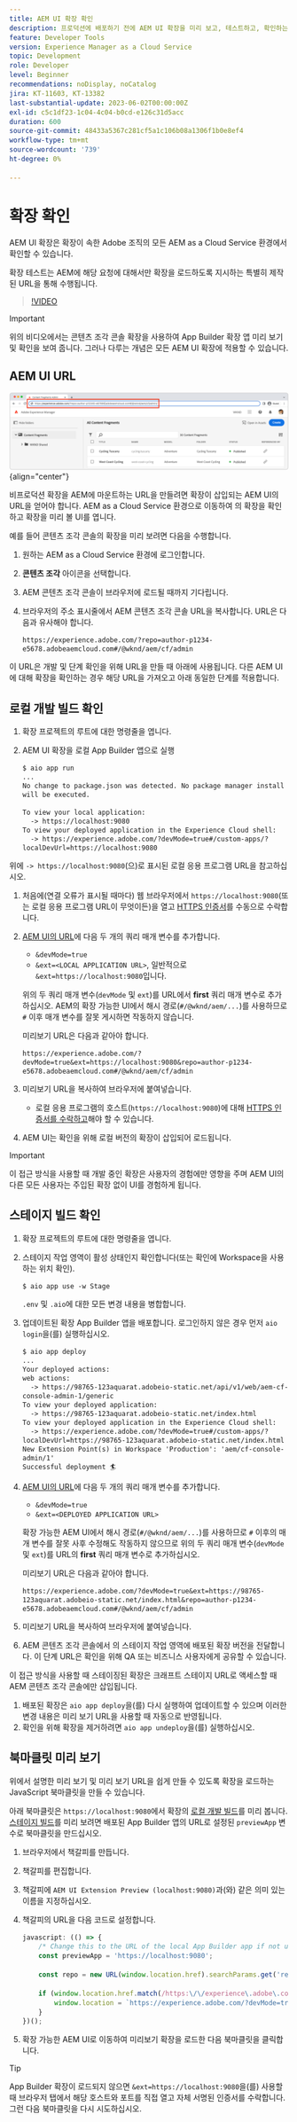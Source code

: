 ```yaml
---
title: AEM UI 확장 확인
description: 프로덕션에 배포하기 전에 AEM UI 확장을 미리 보고, 테스트하고, 확인하는 방법을 알아봅니다.
feature: Developer Tools
version: Experience Manager as a Cloud Service
topic: Development
role: Developer
level: Beginner
recommendations: noDisplay, noCatalog
jira: KT-11603, KT-13382
last-substantial-update: 2023-06-02T00:00:00Z
exl-id: c5c1df23-1c04-4c04-b0cd-e126c31d5acc
duration: 600
source-git-commit: 48433a5367c281cf5a1c106b08a1306f1b0e8ef4
workflow-type: tm+mt
source-wordcount: '739'
ht-degree: 0%

---
```


# 확장 확인

AEM UI 확장은 확장이 속한 Adobe 조직의 모든 AEM as a Cloud Service 환경에서 확인할 수 있습니다.

확장 테스트는 AEM에 해당 요청에 대해서만 확장을 로드하도록 지시하는 특별히 제작된 URL을 통해 수행됩니다.

>[!VIDEO](https://video.tv.adobe.com/v/3412877?quality=12&learn=on)

>[!IMPORTANT]
>
> 위의 비디오에서는 콘텐츠 조각 콘솔 확장을 사용하여 App Builder 확장 앱 미리 보기 및 확인을 보여 줍니다. 그러나 다루는 개념은 모든 AEM UI 확장에 적용할 수 있습니다.

## AEM UI URL

![AEM 콘텐츠 조각 콘솔 URL](./assets/verify/content-fragment-console-url.png){align="center"}

비프로덕션 확장을 AEM에 마운트하는 URL을 만들려면 확장이 삽입되는 AEM UI의 URL을 얻어야 합니다. AEM as a Cloud Service 환경으로 이동하여 의 확장을 확인하고 확장을 미리 볼 UI를 엽니다.

예를 들어 콘텐츠 조각 콘솔의 확장을 미리 보려면 다음을 수행합니다.

1. 원하는 AEM as a Cloud Service 환경에 로그인합니다.
1. __콘텐츠 조각__ 아이콘을 선택합니다.
1. AEM 콘텐츠 조각 콘솔이 브라우저에 로드될 때까지 기다립니다.
1. 브라우저의 주소 표시줄에서 AEM 콘텐츠 조각 콘솔 URL을 복사합니다. URL은 다음과 유사해야 합니다.

   ```
   https://experience.adobe.com/?repo=author-p1234-e5678.adobeaemcloud.com#/@wknd/aem/cf/admin
   ```

이 URL은 개발 및 단계 확인을 위해 URL을 만들 때 아래에 사용됩니다. 다른 AEM UI에 대해 확장을 확인하는 경우 해당 URL을 가져오고 아래 동일한 단계를 적용합니다.

## 로컬 개발 빌드 확인

1. 확장 프로젝트의 루트에 대한 명령줄을 엽니다.
1. AEM UI 확장을 로컬 App Builder 앱으로 실행

   ```shell
   $ aio app run
   ...
   No change to package.json was detected. No package manager install will be executed.
   
   To view your local application:
     -> https://localhost:9080
   To view your deployed application in the Experience Cloud shell:
     -> https://experience.adobe.com/?devMode=true#/custom-apps/?localDevUrl=https://localhost:9080
   ```

위에 `-> https://localhost:9080`(으)로 표시된 로컬 응용 프로그램 URL을 참고하십시오.

1. 처음에(연결 오류가 표시될 때마다) 웹 브라우저에서 `https://localhost:9080`(또는 로컬 응용 프로그램 URL이 무엇이든)을 열고 [HTTPS 인증서](https://developer.adobe.com/uix/docs/services/aem-cf-console-admin/extension-development/#accepting-the-certificate-first-time-users)를 수동으로 수락합니다.
1. [AEM UI의 URL](#aem-ui-url)에 다음 두 개의 쿼리 매개 변수를 추가합니다.
   + `&devMode=true`
   + `&ext=<LOCAL APPLICATION URL>`, 일반적으로 `&ext=https://localhost:9080`입니다.

   위의 두 쿼리 매개 변수(`devMode` 및 `ext`)를 URL에서 __first__ 쿼리 매개 변수로 추가하십시오. AEM의 확장 가능한 UI에서 해시 경로(`#/@wknd/aem/...`)를 사용하므로 `#` 이후 매개 변수를 잘못 게시하면 작동하지 않습니다.

   미리보기 URL은 다음과 같아야 합니다.

   ```
   https://experience.adobe.com/?devMode=true&ext=https://localhost:9080&repo=author-p1234-e5678.adobeaemcloud.com#/@wknd/aem/cf/admin
   ```

1. 미리보기 URL을 복사하여 브라우저에 붙여넣습니다.

   + 로컬 응용 프로그램의 호스트(`https://localhost:9080`)에 대해 [HTTPS 인증서를 수락하고](https://developer.adobe.com/uix/docs/services/aem-cf-console-admin/extension-development/#accepting-the-certificate-first-time-users)해야 할 수 있습니다.

1. AEM UI는 확인을 위해 로컬 버전의 확장이 삽입되어 로드됩니다.

>[!IMPORTANT]
>
>이 접근 방식을 사용할 때 개발 중인 확장은 사용자의 경험에만 영향을 주며 AEM UI의 다른 모든 사용자는 주입된 확장 없이 UI를 경험하게 됩니다.

## 스테이지 빌드 확인

1. 확장 프로젝트의 루트에 대한 명령줄을 엽니다.
1. 스테이지 작업 영역이 활성 상태인지 확인합니다(또는 확인에 Workspace을 사용하는 위치 확인).

   ```shell
   $ aio app use -w Stage
   ```

   `.env` 및 `.aio`에 대한 모든 변경 내용을 병합합니다.

1. 업데이트된 확장 App Builder 앱을 배포합니다. 로그인하지 않은 경우 먼저 `aio login`을(를) 실행하십시오.

   ```shell
   $ aio app deploy
   ...
   Your deployed actions:
   web actions:
     -> https://98765-123aquarat.adobeio-static.net/api/v1/web/aem-cf-console-admin-1/generic 
   To view your deployed application:
     -> https://98765-123aquarat.adobeio-static.net/index.html
   To view your deployed application in the Experience Cloud shell:
     -> https://experience.adobe.com/?devMode=true#/custom-apps/?localDevUrl=https://98765-123aquarat.adobeio-static.net/index.html
   New Extension Point(s) in Workspace 'Production': 'aem/cf-console-admin/1'
   Successful deployment 🏄
   ```

1. [AEM UI의 URL](#aem-ui-url)에 다음 두 개의 쿼리 매개 변수를 추가합니다.
   + `&devMode=true`
   + `&ext=<DEPLOYED APPLICATION URL>`

   확장 가능한 AEM UI에서 해시 경로(`#/@wknd/aem/...`)를 사용하므로 `#` 이후의 매개 변수를 잘못 사후 수정해도 작동하지 않으므로 위의 두 쿼리 매개 변수(`devMode` 및 `ext`)를 URL의 __first__ 쿼리 매개 변수로 추가하십시오.

   미리보기 URL은 다음과 같아야 합니다.

   ```
   https://experience.adobe.com/?devMode=true&ext=https://98765-123aquarat.adobeio-static.net/index.html&repo=author-p1234-e5678.adobeaemcloud.com#/@wknd/aem/cf/admin
   ```

1. 미리보기 URL을 복사하여 브라우저에 붙여넣습니다.
1. AEM 콘텐츠 조각 콘솔에서 의 스테이지 작업 영역에 배포된 확장 버전을 전달합니다. 이 단계 URL은 확인을 위해 QA 또는 비즈니스 사용자에게 공유할 수 있습니다.

이 접근 방식을 사용할 때 스테이징된 확장은 크래프트 스테이지 URL로 액세스할 때 AEM 콘텐츠 조각 콘솔에만 삽입됩니다.

1. 배포된 확장은 `aio app deploy`을(를) 다시 실행하여 업데이트할 수 있으며 이러한 변경 내용은 미리 보기 URL을 사용할 때 자동으로 반영됩니다.
1. 확인을 위해 확장을 제거하려면 `aio app undeploy`을(를) 실행하십시오.

## 북마클릿 미리 보기

위에서 설명한 미리 보기 및 미리 보기 URL을 쉽게 만들 수 있도록 확장을 로드하는 JavaScript 북마클릿을 만들 수 있습니다.

아래 북마클릿은 `https://localhost:9080`에서 확장의 [로컬 개발 빌드](#verify-local-development-builds)를 미리 봅니다. [스테이지 빌드](#verify-stage-builds)를 미리 보려면 배포된 App Builder 앱의 URL로 설정된 `previewApp` 변수로 북마클릿을 만드십시오.

1. 브라우저에서 책갈피를 만듭니다.
1. 책갈피를 편집합니다.
1. 책갈피에 `AEM UI Extension Preview (localhost:9080)`과(와) 같은 의미 있는 이름을 지정하십시오.
1. 책갈피의 URL을 다음 코드로 설정합니다.

   ```javascript
   javascript: (() => {
       /* Change this to the URL of the local App Builder app if not using https://localhost:9080 */
       const previewApp = 'https://localhost:9080';
   
       const repo = new URL(window.location.href).searchParams.get('repo');
   
       if (window.location.href.match(/https:\/\/experience\.adobe\.com\/.*\/aem\/cf\/(editor|admin)\/.*/i)) {
           window.location = `https://experience.adobe.com/?devMode=true&ext=${previewApp}&repo=${repo}${window.location.hash}`;
       } 
   })();
   ```

1. 확장 가능한 AEM UI로 이동하여 미리보기 확장을 로드한 다음 북마클릿을 클릭합니다.

>[!TIP]
>
> App Builder 확장이 로드되지 않으면 `&ext=https://localhost:9080`을(를) 사용할 때 브라우저 탭에서 해당 호스트와 포트를 직접 열고 자체 서명된 인증서를 수락합니다. 그런 다음 북마클릿을 다시 시도하십시오.
